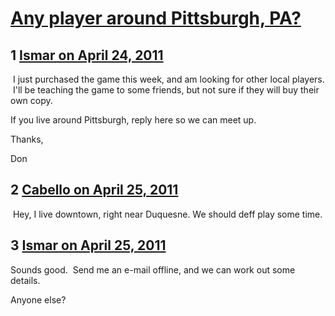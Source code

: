 # [Any player around Pittsburgh, PA?](https://community.fantasyflightgames.com/topic/45710-any-player-around-pittsburgh-pa/)

## 1 [Ismar on April 24, 2011](https://community.fantasyflightgames.com/topic/45710-any-player-around-pittsburgh-pa/?do=findComment&comment=458446)

 I just purchased the game this week, and am looking for other local players.  I'll be teaching the game to some friends, but not sure if they will buy their own copy.

If you live around Pittsburgh, reply here so we can meet up.

Thanks,

Don

## 2 [Cabello on April 25, 2011](https://community.fantasyflightgames.com/topic/45710-any-player-around-pittsburgh-pa/?do=findComment&comment=458563)

 Hey, I live downtown, right near Duquesne. We should deff play some time.

## 3 [Ismar on April 25, 2011](https://community.fantasyflightgames.com/topic/45710-any-player-around-pittsburgh-pa/?do=findComment&comment=458665)

Sounds good.  Send me an e-mail offline, and we can work out some details.

Anyone else?

